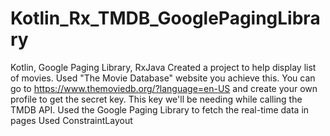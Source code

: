 # Kotlin_Rx_TMDB_GooglePagingLibrary
Kotlin, Google Paging Library, RxJava
Created a project to help display list of movies.
Used "The Movie Database" website you achieve this.
You can go to https://www.themoviedb.org/?language=en-US and create your own profile to get the secret key.
This key we'll be needing while calling the TMDB API.
Used the Google Paging Library to fetch the real-time data in pages
Used ConstraintLayout
